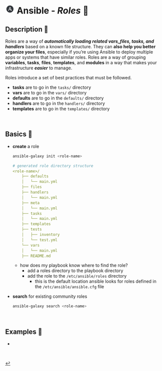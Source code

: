 # <img src="../../assets/img/ansible.png" width="30px"> **Ansible** - ***Roles*** 📜


## **Description** 👀

Roles are a way of ***automatically loading related vars_files, tasks, and handlers*** based on a known file structure. They can **also help you better organize your files**, especially if you’re using Ansible to deploy multiple apps or systems that have similar roles. Roles are a way of grouping **variables**, **tasks**, **files**, **templates**, and **modules** in a way that makes your infrastructure ***easier*** to manage.



Roles introduce a set of best practices that must be followed.

* **tasks** are to go in the `tasks/` directory
* **vars** are to go in the `vars/` directory
* **defaults** are to go in the `defaults/` directory
* **handlers** are to go in the `handlers/` directory
* **templates** are to go in the `templates/` directory

<br />

## **Basics** 📝

* **create** a role

    ```bash
    ansible-galaxy init <role-name>
    ```

    ```yml
    # generated role directory structure
    <role-name>/
        ├── defaults
        │   └── main.yml
        ├── files
        ├── handlers
        │   └── main.yml
        ├── meta
        │   └── main.yml
        ├── tasks
        │   └── main.yml
        ├── templates
        ├── tests
        │   ├── inventory
        │   └── test.yml
        └── vars
        │   └── main.yml
        ├── README.md
    ```

    * how does my playbook know where to find the role?
      * add a roles directory to the playbook directory
      * add the role to the `/etc/ansible/roles` directory 
        * this is the default location ansible looks for roles defined in the `/etc/ansible/ansible.cfg` file


* **search** for existing community roles

    ```bash
    ansible-galaxy search <role-name>
    ```

<br />


## **Examples** 🧩

* 






<br />

[↩️](../README.md)
